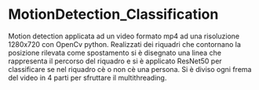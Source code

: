 # MotionDetection_Classification


Motion detection applicata ad un video formato mp4 ad una risoluzione 1280x720 con OpenCv python.
Realizzati dei riquadri che contornano la posizione rilevata come spostamento si è disegnato una linea che rappresenta il percorso del riquadro e si è applicato ResNet50 per classificare se nel riquadro cè o non cè una persona.
Si è diviso ogni frema del video in 4 parti per sfruttare il multithreading.
